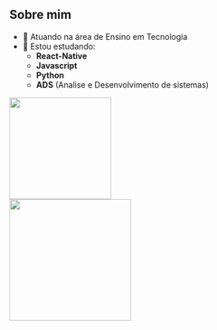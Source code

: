 ## Sobre mim

- 💼 Atuando na área de Ensino em Tecnologia
- 📖 Estou estudando:
  * __React-Native__
  * __Javascript__
  * __Python__
  * __ADS__ (Analise e Desenvolvimento de sistemas)
<div>
  <img height="180em" src="https://github-readme-stats.vercel.app/api?username=ARibeiroC&show_icons=true&theme=dark"></br>
  <img height="215em" src="https://github-readme-stats.vercel.app/api/top-langs/?username=ARibeiroC&layout=compact">
</div>
